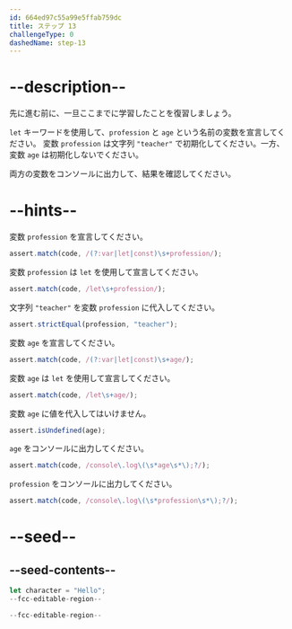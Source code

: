```yaml
---
id: 664ed97c55a99e5ffab759dc
title: ステップ 13
challengeType: 0
dashedName: step-13
---
```


# --description--

先に進む前に、一旦ここまでに学習したことを復習しましょう。

`let` キーワードを使用して、`profession` と `age` という名前の変数を宣言してください。 変数 `profession` は文字列 `"teacher"` で初期化してください。一方、変数 `age` は初期化しないでください。

両方の変数をコンソールに出力して、結果を確認してください。

# --hints--

変数 `profession` を宣言してください。

```js
assert.match(code, /(?:var|let|const)\s+profession/);
```

変数 `profession` は `let` を使用して宣言してください。

```js
assert.match(code, /let\s+profession/);
```

文字列 `"teacher"` を変数 `profession` に代入してください。

```js
assert.strictEqual(profession, "teacher");
```

変数 `age` を宣言してください。

```js
assert.match(code, /(?:var|let|const)\s+age/);
```

変数 `age` は `let` を使用して宣言してください。

```js
assert.match(code, /let\s+age/);
```

変数 `age` に値を代入してはいけません。

```js
assert.isUndefined(age);
```

`age` をコンソールに出力してください。

```js
assert.match(code, /console\.log\(\s*age\s*\);?/);
```

`profession` をコンソールに出力してください。

```js
assert.match(code, /console\.log\(\s*profession\s*\);?/);
```

# --seed--

## --seed-contents--

```js
let character = "Hello";
--fcc-editable-region--

--fcc-editable-region--
```
